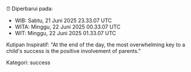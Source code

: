 ⏰ Diperbarui pada:
- WIB: Sabtu, 21 Juni 2025 23.33.07 UTC
- WITA: Minggu, 22 Juni 2025 00.33.07 UTC
- WIT: Minggu, 22 Juni 2025 01.33.07 UTC

Kutipan Inspiratif:
"At the end of the day, the most overwhelming key to a child's success is the positive involvement of parents."


Kategori: success

